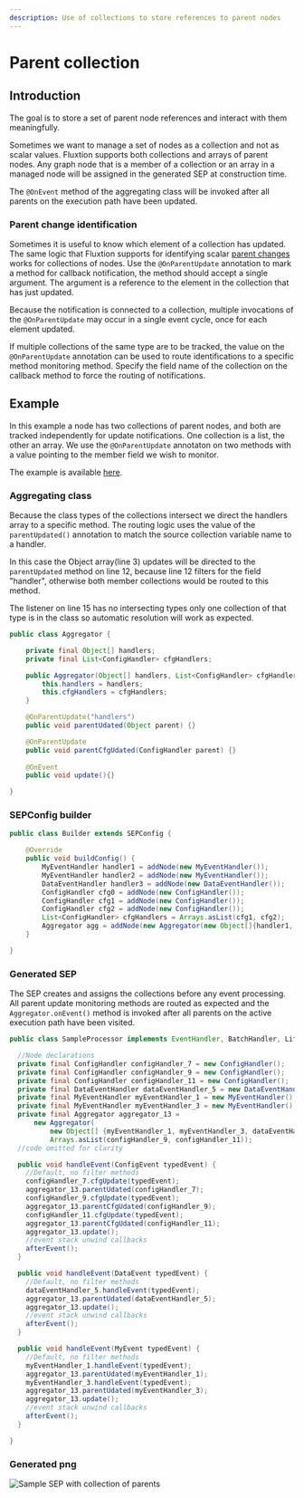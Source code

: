 ```yaml
---
description: Use of collections to store references to parent nodes
---
```


# Parent collection

## Introduction

The goal is to store a set of parent node references and interact with them meaningfully.

Sometimes we want to manage a set of nodes as a collection and not as scalar values. Fluxtion supports both collections and arrays of parent nodes. Any graph node that is a member of a collection or an array in a managed node will be assigned in the generated SEP at construction time.

The `@OnEvent` method of the aggregating class will be invoked after all parents on the execution path have been updated.

### Parent change identification

Sometimes it is useful to know which element of a collection has updated. The same logic that Fluxtion supports for identifying scalar [parent changes](parent-source-identification.md) works for collections of nodes. Use the `@OnParentUpdate` annotation to mark a method for callback notification, the method should accept a single argument. The argument is a reference to the element in the collection that has just updated. 

Because the notification is connected to a collection, multiple invocations of the `@OnParentUpdate` may occur in a single event cycle, once for each element updated.

If multiple collections of the same type are to be tracked, the value on the `@OnParentUpdate` annotation can be used to route identifications to a specific method monitoring method. Specify the field name of the collection on the callback method to force the routing of notifications. 

## Example

In this example a node has two collections of parent nodes, and both are tracked independently for update notifications. One collection is a list, the other an array. We use the `@OnParentUpdate` annotaton on two methods with a value pointing to the member field we wish to monitor.

The example is available [here](https://github.com/v12technology/fluxtion/tree/develop/examples/documentation-examples/src/main/java/com/fluxtion/example/core/events/collections).

### Aggregating class

Because the class types of the collections intersect we direct the handlers array to a specific method. The routing logic uses the value of the `parentUpdated()` annotation to match the source collection variable name to a handler. 

In this case the Object array\(line 3\) updates will be directed to the `parentUpdated` method on line 12, because line 12 filters for the field "handler", otherwise both member collections would be routed to this method.

The listener on line 15 has no intersecting types only one collection of that type is in the class so automatic resolution will work as expected.

```java
public class Aggregator {

    private final Object[] handlers;
    private final List<ConfigHandler> cfgHandlers;

    public Aggregator(Object[] handlers, List<ConfigHandler> cfgHandlers) {
        this.handlers = handlers;
        this.cfgHandlers = cfgHandlers;
    }

    @OnParentUpdate("handlers")
    public void parentUdated(Object parent) {}

    @OnParentUpdate
    public void parentCfgUdated(ConfigHandler parent) {}
    
    @OnEvent
    public void update(){}

}
```

### SEPConfig builder

```java
public class Builder extends SEPConfig {

    @Override
    public void buildConfig() {
        MyEventHandler handler1 = addNode(new MyEventHandler());
        MyEventHandler handler2 = addNode(new MyEventHandler());
        DataEventHandler handler3 = addNode(new DataEventHandler());
        ConfigHandler cfg0 = addNode(new ConfigHandler());
        ConfigHandler cfg1 = addNode(new ConfigHandler());
        ConfigHandler cfg2 = addNode(new ConfigHandler());
        List<ConfigHandler> cfgHandlers = Arrays.asList(cfg1, cfg2);
        Aggregator agg = addNode(new Aggregator(new Object[]{handler1, handler2, handler3, cfg0}, cfgHandlers));
    }

}
```

### Generated SEP

The SEP creates and assigns the collections before any event processing. All parent update monitoring methods are routed as expected and the `Aggregator.onEvent()` method is invoked after all parents on the active execution path have been visited.

```java
public class SampleProcessor implements EventHandler, BatchHandler, Lifecycle {

  //Node declarations
  private final ConfigHandler configHandler_7 = new ConfigHandler();
  private final ConfigHandler configHandler_9 = new ConfigHandler();
  private final ConfigHandler configHandler_11 = new ConfigHandler();
  private final DataEventHandler dataEventHandler_5 = new DataEventHandler();
  private final MyEventHandler myEventHandler_1 = new MyEventHandler();
  private final MyEventHandler myEventHandler_3 = new MyEventHandler();
  private final Aggregator aggregator_13 =
      new Aggregator(
          new Object[] {myEventHandler_1, myEventHandler_3, dataEventHandler_5, configHandler_7},
          Arrays.asList(configHandler_9, configHandler_11));
  //code omitted for clarity

  public void handleEvent(ConfigEvent typedEvent) {
    //Default, no filter methods
    configHandler_7.cfgUpdate(typedEvent);
    aggregator_13.parentUdated(configHandler_7);
    configHandler_9.cfgUpdate(typedEvent);
    aggregator_13.parentCfgUdated(configHandler_9);
    configHandler_11.cfgUpdate(typedEvent);
    aggregator_13.parentCfgUdated(configHandler_11);
    aggregator_13.update();
    //event stack unwind callbacks
    afterEvent();
  }

  public void handleEvent(DataEvent typedEvent) {
    //Default, no filter methods
    dataEventHandler_5.handleEvent(typedEvent);
    aggregator_13.parentUdated(dataEventHandler_5);
    aggregator_13.update();
    //event stack unwind callbacks
    afterEvent();
  }

  public void handleEvent(MyEvent typedEvent) {
    //Default, no filter methods
    myEventHandler_1.handleEvent(typedEvent);
    aggregator_13.parentUdated(myEventHandler_1);
    myEventHandler_3.handleEvent(typedEvent);
    aggregator_13.parentUdated(myEventHandler_3);
    aggregator_13.update();
    //event stack unwind callbacks
    afterEvent();
  }

}

```

### Generated png

![Sample SEP with collection  of parents](../../../.gitbook/assets/sampleprocessor%20%2811%29.png)



